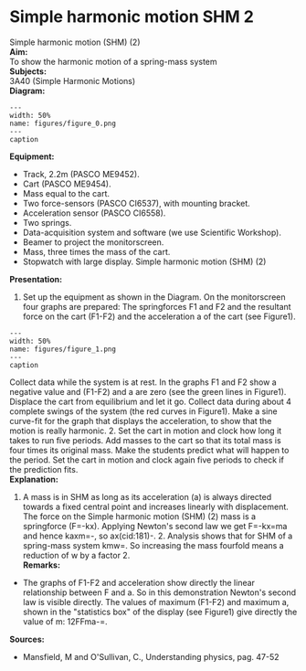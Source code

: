 # Simple harmonic motion  SHM   2  
 Simple harmonic motion (SHM) (2)    
<b> Aim: </b>  
 To show the harmonic motion of a spring-mass system    
<b> Subjects: </b>  
 3A40 (Simple Harmonic Motions)   
<b> Diagram: </b>  
   
```{figure} figures/figure_0.png  
---  
width: 50%  
name: figures/figure_0.png  
---  
caption  
``` 
      
<b> Equipment: </b>  
 
 *  Track, 2.2m (PASCO ME9452). 
 *  Cart (PASCO ME9454). 
 *  Mass equal to the cart. 
 *  Two force-sensors (PASCO CI6537), with mounting bracket. 
 *  Acceleration sensor (PASCO CI6558). 
 *  Two springs. 
 *  Data-acquisition system and software (we use Scientific Workshop). 
 *  Beamer to project the monitorscreen. 
 *  Mass, three times the mass of the cart. 
 *  Stopwatch with large display. Simple harmonic motion (SHM) (2)
    
<b> Presentation: </b>  
 1. Set up the equipment as shown in the Diagram. On the monitorscreen four graphs are prepared: The springforces F1 and F2 and the resultant force on the cart (F1-F2) and the acceleration a of the cart (see Figure1).    
```{figure} figures/figure_1.png  
---  
width: 50%  
name: figures/figure_1.png  
---  
caption  
``` 
 Collect data while the system is at rest. In the graphs F1 and F2 show a negative value and (F1-F2) and a are zero (see the green lines in Figure1). Displace the cart from equilibrium and let it go. Collect data during about 4 complete swings of the system (the red curves in Figure1). Make a sine curve-fit for the graph that displays the acceleration, to show that the motion is really harmonic. 2. Set the cart in motion and clock how long it takes to run five periods. Add masses to the cart so that its total mass is four times its original mass. Make the students predict what will happen to the period. Set the cart in motion and clock again five periods to check if the prediction fits.   
<b> Explanation: </b>  
 1. A mass is in SHM as long as its acceleration (a) is always directed towards a fixed central point and increases linearly with displacement. The force on the Simple harmonic motion (SHM) (2)   mass is a springforce (F=-kx). Applying Newton's second law we get F=-kx=ma and hence kaxm=-, so ax(cid:181)-. 2. Analysis shows that for SHM of a spring-mass system kmw=. So increasing the mass fourfold means a reduction of w by a factor 2.    
<b> Remarks: </b>  
 
 *  The graphs of F1-F2 and acceleration show directly the linear relationship between F and a. So in this demonstration Newton's second law is visible directly. The values of maximum (F1-F2) and maximum a, shown in the "statistics box" of the display (see Figure1) give directly the value of m: 12FFma-=.
    
<b> Sources: </b>  
 
 *  Mansfield, M and O'Sullivan, C., Understanding physics, pag. 47-52
  